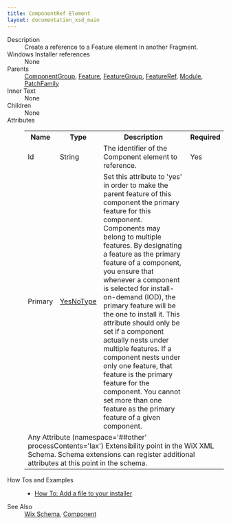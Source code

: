 ```yaml
---
title: ComponentRef Element
layout: documentation_xsd_main
---
```

<dl>
  <dt>Description</dt>
  <dd>Create a reference to a Feature element in another Fragment.</dd>
  <dt>Windows Installer references</dt>
  <dd>None</dd>
  <dt>Parents</dt>
  <dd>
    <a href="../wix/componentgroup">ComponentGroup</a>, <a href="../wix/feature">Feature</a>, <a href="../wix/featuregroup">FeatureGroup</a>, <a href="../wix/featureref">FeatureRef</a>, <a href="../wix/module">Module</a>, <a href="../wix/patchfamily">PatchFamily</a></dd>
  <dt>Inner Text</dt>
  <dd>None</dd>
  <dt>Children</dt>
  <dd>None</dd>
  <dt>Attributes</dt>
  <dd>
    <table cellspacing="0" cellpadding="0" class="schema">
      <tr>
        <th width="15%">Name</th>
        <th width="15%">Type</th>
        <th width="65%">Description</th>
        <th width="15%">Required</th>
      </tr>
      <tr>
        <td>Id</td>
        <td>String</td>
        <td>The identifier of the Component element to reference.</td>
        <td>Yes</td>
      </tr>
      <tr>
        <td>Primary</td>
        <td><a href="../wix/simple_type_yesnotype">YesNoType</a></td>
        <td>                     Set this attribute to 'yes' in order to make the parent feature of this component                     the primary feature for this component.  Components may belong to multiple features.                     By designating a feature as the primary feature of a component, you ensure that                     whenever a component is selected for install-on-demand (IOD), the primary feature                     will be the one to install it.  This attribute should only be set if a component                     actually nests under multiple features.  If a component nests under only one feature,                     that feature is the primary feature for the component.  You cannot set more than one                     feature as the primary feature of a given component.                 </td>
        <td>&nbsp;</td>
      </tr>
      <tr>
        <td colspan="4">
          <span class="extension">Any Attribute (namespace='##other' processContents='lax')                      Extensibility point in the WiX XML Schema.  Schema extensions can register additional                     attributes at this point in the schema.                 </span>
        </td>
      </tr>
    </table>
  </dd>
  <dt>How Tos and Examples</dt>
  <dd>
    <ul>
      <li>
        <a href="../../howtos/files_and_registry/add_a_file">How To: Add a file to your installer</a>
      </li>
    </ul>
  </dd>
  <dt>See Also</dt>
  <dd>
    <a href="../wix">Wix Schema</a>, <a href="../wix/component">Component</a></dd>
</dl>
